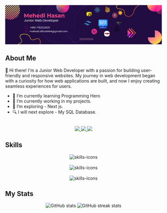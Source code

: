 
<img src="./asset/mehedi-git-Hub-bannar.png" />

<div><h2>About Me</h2></div>
<p>👋 Hi there! I'm a Junior Web Developer with a passion for building user-friendly and responsive websites. My journey in web development began with a curiosity for how web applications are built, and now I enjoy creating seamless experiences for users.</p>

* 🌱 I’m currently learning Programming Hero
* 🔭 I’m currently working in my projects.
* 🦯 I’m exploring - Next js.
* 🔍 I will next explore - My SQL Database.
<br>
<div align="center">
<a href="https://www.facebook.com/mehedi.hasan9t9" target="_blank">
<img src="https://img.shields.io/badge/Facebook-30363D?style=for-the-badge&logo=Facebook&logoColor=blue" target="_blank" />
 </a>
<a href="https://www.facebook.com/mehedi.hasan9t9" target="_blank">
<img src="https://img.shields.io/badge/Linkedin-30363D?style=for-the-badge&logo=Linkedin&logoColor=blue" target="_blank" />
 </a>
<a href="https://mehedi-hasan-444.netlify.app/" target="_blank">
<img src="https://img.shields.io/badge/Portfolio-30363D?style=for-the-badge&logo=GitHub-Sponsors&logoColor=#white" target="_blank" />
 </a>
</div>


<h2> Skills </h2>
<div align="center">
      <img src="https://skillicons.dev/icons?i=html,css,tailwind,js" alt="skills-icons" />
      <br>
      <br>
      <img src="https://skillicons.dev/icons?i=typescript,react,redux,nodejs,nextjs" alt="skills-icons" />
      <br>
      <br>
      <img src="https://skillicons.dev/icons?i=expressjs,mongodb,firebase,github,npm,docker" alt="skills-icons" />
      
</div>

<h2> My Stats </h2>
<p align="center">
  <img src="https://github-readme-stats.vercel.app/api?username=Mehedi-9T9&show_icons=true" alt="GitHub stats" width="45%"/>
  <img src="https://streak-stats.demolab.com/?user=Mehedi-9T9" alt="GitHub streak stats" width="45%"/>

</p>
